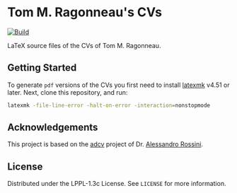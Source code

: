 # Tom M. Ragonneau's CVs

[![Build](https://github.com/ragonneau/resume/actions/workflows/build.yml/badge.svg)](https://github.com/ragonneau/resume/actions/workflows/build.yml)

LaTeX source files of the CVs of Tom M. Ragonneau.

## Getting Started

To generate `pdf` versions of the CVs you first need to install [latexmk](https://ctan.org/pkg/latexmk?lang=en) v4.51 or later.
Next, clone this repository, and run:

```bash
latexmk -file-line-error -halt-on-error -interaction=nonstopmode
```

## Acknowledgements

This project is based on the [adcv](https://github.com/alessandrorossini/adcv) project of Dr. [Alessandro Rossini](https://alessandrorossini.org/).

## License

Distributed under the LPPL-1.3c License. See `LICENSE` for more information.
